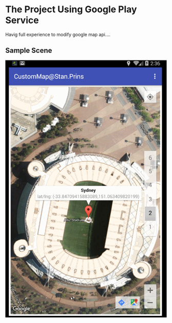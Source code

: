 # The Project Using Google Play Service 
<!-- START DESCRIPTION  -->

Havig full experience to modify google map api....
	
## Sample Scene

![Screenshot](https://github.com/StanPrins/CustomMap/blob/master/CreateCustomMap/frame1.gif)
